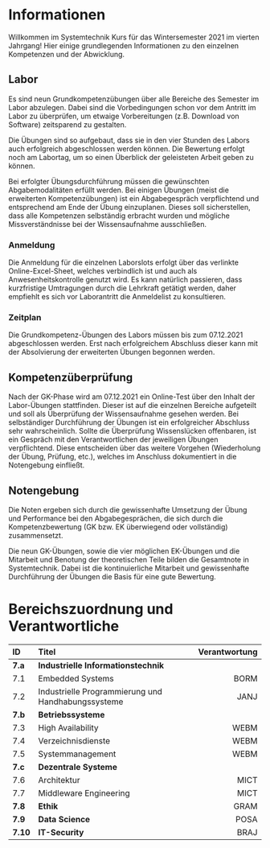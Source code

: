 # Informationen
Willkommen im Systemtechnik Kurs für das Wintersemester 2021 im vierten Jahrgang! Hier einige grundlegenden Informationen zu den einzelnen Kompetenzen und der Abwicklung.

## Labor
Es sind neun Grundkompetenzübungen über alle Bereiche des Semester im Labor abzulegen. Dabei sind die Vorbedingungen schon vor dem Antritt im Labor zu überprüfen, um etwaige Vorbereitungen (z.B. Download von Software) zeitsparend zu gestalten.

Die Übungen sind so aufgebaut, dass sie in den vier Stunden des Labors auch erfolgreich abgeschlossen werden können. Die Bewertung erfolgt noch am Labortag, um so einen Überblick der geleisteten Arbeit geben zu können.

Bei erfolgter Übungsdurchführung müssen die gewünschten Abgabemodalitäten erfüllt werden. Bei einigen Übungen (meist die erweiterten Kompetenzübungen) ist ein Abgabegespräch verpflichtend und entsprechend am Ende der Übung einzuplanen. Dieses soll sicherstellen, dass alle Kompetenzen selbständig erbracht wurden und mögliche Missverständnisse bei der Wissensaufnahme ausschließen.

### Anmeldung
Die Anmeldung für die einzelnen Laborslots erfolgt über das verlinkte Online-Excel-Sheet, welches verbindlich ist und auch als Anwesenheitskontrolle genutzt wird. Es kann natürlich passieren, dass kurzfristige Umtragungen durch die Lehrkraft getätigt werden, daher empfiehlt es sich vor Laborantritt die Anmeldelist zu konsultieren.

### Zeitplan
Die Grundkompetenz-Übungen des Labors müssen bis zum 07.12.2021 abgeschlossen werden. Erst nach erfolgreichem Abschluss dieser kann mit der Absolvierung der erweiterten Übungen begonnen werden.

## Kompetenzüberprüfung
Nach der GK-Phase wird am 07.12.2021 ein Online-Test über den Inhalt der Labor-Übungen stattfinden. Dieser ist auf die einzelnen Bereiche aufgeteilt und soll als Überprüfung der Wissensaufnahme gesehen werden. Bei selbständiger Durchführung der Übungen ist ein erfolgreicher Abschluss sehr wahrscheinlich. Sollte die Überprüfung Wissenslücken offenbaren, ist ein Gespräch mit den Verantwortlichen der jeweiligen Übungen verpflichtend. Diese entscheiden über das weitere Vorgehen (Wiederholung der Übung, Prüfung, etc.), welches im Anschluss dokumentiert in die Notengebung einfließt.

## Notengebung
Die Noten ergeben sich durch die gewissenhafte Umsetzung der Übung und Performance bei den Abgabegesprächen, die sich durch die Kompetenzbewertung (GK bzw. EK überwiegend oder vollständig) zusammensetzt.

Die neun GK-Übungen, sowie die vier möglichen EK-Übungen und die Mitarbeit und Benotung der theoretischen Teile bilden die Gesamtnote in Systemtechnik. Dabei ist die kontinuierliche Mitarbeit und gewissenhafte Durchführung der Übungen die Basis für eine gute Bewertung.

# Bereichszuordnung und Verantwortliche
|ID|Titel|Verantwortung|
|:-|:-|-:|
|**7.a**|**Industrielle Informationstechnik**||
|7.1|Embedded Systems	                |BORM|
|7.2|Industrielle Programmierung und Handhabungssysteme	|JANJ|
|**7.b**|**Betriebssysteme**||
|7.3|High Availability                	|WEBM|
|7.4|Verzeichnisdienste					|WEBM|
|7.5|Systemmanagement					|WEBM|
|**7.c**|**Dezentrale Systeme**||
|7.6|Architektur	               		|MICT|
|7.7|Middleware Engineering             |MICT|
|**7.8**|**Ethik**						|GRAM|
|**7.9**|**Data Science**				|POSA|
|**7.10**|**IT-Security**				|BRAJ|

